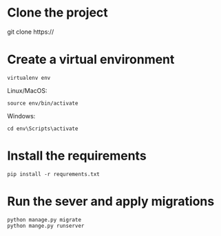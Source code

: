 # Clone the project

git clone https://


# Create a virtual environment

```
virtualenv env
```

Linux/MacOS:
```
source env/bin/activate
``` 
Windows: 
```
cd env\Scripts\activate
``` 

# Install the requirements
```
pip install -r requrements.txt
```
# Run the sever and apply migrations
```
python manage.py migrate
python mange.py runserver
```
